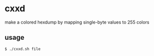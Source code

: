# cxxd
make a colored hexdump by mapping single-byte values to 255 colors

## usage
```
$ ./cxxd.sh file
```
